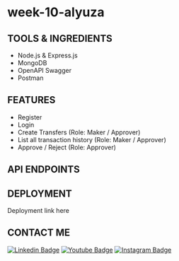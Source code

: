 # week-10-alyuza
## TOOLS & INGREDIENTS

- Node.js & Express.js
- MongoDB
- OpenAPI Swagger
- Postman

## FEATURES

- Register
- Login
- Create Transfers (Role: Maker / Approver)
- List all transaction history (Role: Maker / Approver)
- Approve / Reject (Role: Approver)

## API ENDPOINTS

## DEPLOYMENT

Deployment link here 

## CONTACT ME
[![Linkedin Badge](https://img.shields.io/badge/-Alyuza_Satrio_Prayogo-blue?style=flat-square&logo=Linkedin&logoColor=white)](https://www.linkedin.com/in/alyuzasp/) [![Youtube Badge](https://img.shields.io/badge/-Alyuza_Satrio_Prayogo-darkred?style=flat-square&logo=youtube&logoColor=white)](https://www.youtube.com/@alyuza/about) [![Instagram Badge](https://img.shields.io/badge/-Alyuza_Satrio_Prayogo-black?style=flat-square&logo=instagram&logoColor=white)](https://www.instagram.com/alyuuza/)